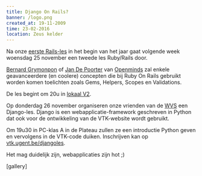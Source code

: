 ```yaml
---
title: Django On Rails?
banner: /logo.png
created_at: 19-11-2009
time: 23-02-2016
location: Zeus kelder
---
```


Na onze <a href="https://zeus.ugent.be/2009/10/02/agenda-oktober/">eerste Rails-les</a> in het begin van het jaar gaat volgende week woensdag 25 november een tweede les Ruby/Rails door.

<a href="https://www.wonko.be/">Bernard Grymonpon</a> of <a href="https://workswithruby.com/">Jan De Poorter</a> van <a href="https://www.openminds.be/">Openminds</a> zal enkele geavanceerdere (en coolere) concepten die bij Ruby On Rails gebruikt worden komen toelichten zoals Gems, Helpers, Scopes en Validations.

De les begint om 20u in <a href="https://zeus.ugent.be/over-zeus-wpi/waar-vind-je-ons/">lokaal V2</a>.

Op donderdag 26 november organiseren onze vrienden van de <a href="https://vtk.ugent.be/">WVS</a> een Django-les. Django is een webapplicatie-framework geschreven in Python dat ook voor de ontwikkeling van de VTK-website wordt gebruikt.

Om 19u30 in PC-klas A in de Plateau zullen ze een introductie Python geven en vervolgens in de VTK-code duiken. Inschrijven kan op <a href="https://vtk.ugent.be/djangoles/">vtk.ugent.be/djangoles</a>.

Het mag duidelijk zijn, webapplicaties zijn hot ;)

[gallery]